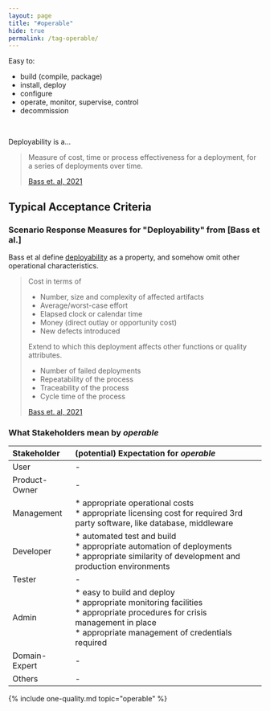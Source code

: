 ```yaml
---
layout: page
title: "#operable"
hide: true
permalink: /tag-operable/
---
```


<div class="arc42-help" markdown="1">

Easy to:
* build (compile, package)
* install, deploy
* configure
* operate, monitor, supervise, control
* decommission

</div><br>

Deployability is a...

>Measure of cost, time or process effectiveness for a deployment, 
>for a series of deployments over time.
>
>[Bass et. al, 2021](/references/#bass2021software)


## Typical Acceptance Criteria

### Scenario Response Measures for "Deployability" from [Bass et al.]

Bass et al define [deployability](/qualities/deployability) as a property, and somehow omit other operational characteristics.

>Cost in terms of
>* Number, size and complexity of affected artifacts
>* Average/worst-case effort
>* Elapsed clock or calendar time
>* Money (direct outlay or opportunity cost)
>* New defects introduced
>
>Extend to which this deployment affects other functions or quality attributes.
>* Number of failed deployments
>* Repeatability of the process
>* Traceability of the process
>* Cycle time of the process
>
>[Bass et. al, 2021](/references/#bass2021software)



### What Stakeholders mean by _operable_


| Stakeholder | (potential) Expectation for _operable_ |
|:--- |:--- |
| User | - |
| Product-Owner | -  |
| Management |* appropriate operational costs<br>* appropriate licensing cost for required 3rd party software, like database, middleware  |
| Developer |* automated test and build<br>* appropriate automation of deployments<br>* appropriate similarity of development and production environments |
| Tester | - |
| Admin |* easy to build and deploy<br>* appropriate monitoring facilities<br>* appropriate procedures for crisis management in place<br>* appropriate management of credentials required<br>   |
| Domain-Expert | - |
| Others | -  |


<!-- include all qualities associated with this tag -->
{% include one-quality.md topic="operable"  %}
